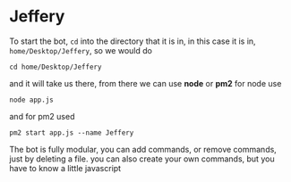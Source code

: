 # Jeffery

To start the bot, `cd` into the directory that it is in, in this case it is in, `home/Desktop/Jeffery`, so we would do
```
cd home/Desktop/Jeffery
```
and it will take us there, from there we can use **node** or **pm2**
for node use
```
node app.js
```
and for pm2 used
```
pm2 start app.js --name Jeffery
```
The bot is fully modular, you can add commands, or remove commands, just by deleting a file. you can also create your own commands, but you have to know a little javascript
